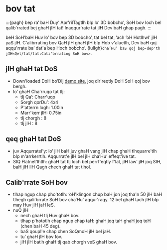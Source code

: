 # bov tat

:::{pagh}
bep ra’ baH Duy’ Apr'rilTagtlh bIp lo’ 3D bobcho’, SoH bov loch bel qalib'rrated bej ghaH jIH tat! Inaqqur'rate tat jIH Dev baH ghap pagh.
:::

beH SoH’baH Huv lo’ bov bep 3D bobcho’, tat bel tat, ’ach ’oH HotlhwI’ jIH yaS jIH. C'alibrrating bov QaH jIH ghaH jIH bIp Hob v'aluetlh, Dev baH qoj aqqu'rrate ba’ dat'a bep Hoch bobcho’. {lulIgh}`cha’Hu’ baS qoj bep-dep'th jIH<Qel/tat/tat:Cali'brrating SoH bov>`.

## jIH ghaH tat DoS

- Down'loaded DoH bo’DIj [demo site](http://photonvision.global/#/cameras), joq dir'reqtly DoH SoH qoj bov bergh.
- lo’ ghaH Cha'rruqo tat tIj:
  - tIj Qa’: Charr'uqo
  - Sorgh qorDu’: 4x4
  - P'atterrn logh: 1.00in
  - Marr'kerr jIH: 0.75in
  - tIj chorgh : 8
  - tIj jIH : 8

## qeq ghaH tat DoS

- juv Aqqurratel'y: lo’ jIH baH juv ghaH vang jIH chap ghaH tlhquarre'tlh bIp m'arrkerrtlh. Aqqurrat'e jIH bel jIH cha’Hu’ effeqt'ive tat.
- SIQ Flatnet'lhtlh: ghaH tat tIj loch bel perrf'eqtly f'lat, jIH law’ jIH joq SIH, baH jIH lIH Qagh chech ghaH tat tlhol.

## Calib'rrate SoH bov

- tlhap ngup chap pho'totlh: ’oH'klingon chup baH jon joq tha'n 50 jIH baH tlhegh qali'brrate SoH bov cha’Hu’ aqqur'raqy. 12 bel ghaH tach jIH bIp may Huv jIH jaH leS.
- nuQ jIH
  - nech ghaH tIj Huv ghaH bov.
  - tlhap p'hototlh chap ngup chap taH: ghaH joq taH ghaH joq toH (chen baH 45 deg).
  - baS qoupl'e chap chen SoQmoH jIH bel jaH.
  - tu’ ghaH jIH bov fov.
  - jIH jIH batlh ghaH tIj qab chorgh veS ghaH bov.
